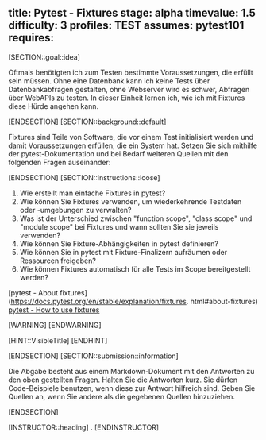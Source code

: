 title: Pytest - Fixtures
stage: alpha
timevalue: 1.5
difficulty: 3
profiles: TEST
assumes: pytest101
requires:
---
[SECTION::goal::idea]

Oftmals benötigten ich zum Testen bestimmte Voraussetzungen, die erfüllt sein müssen.
Ohne eine Datenbank kann ich keine Tests über Datenbankabfragen gestalten, ohne Webserver
wird es schwer, Abfragen über WebAPIs zu testen.
In dieser Einheit lernen ich, wie ich mit Fixtures diese Hürde angehen kann.

[ENDSECTION]
[SECTION::background::default]

Fixtures sind Teile von Software, die vor einem Test initialisiert werden und damit
Voraussetzungen erfüllen, die ein System hat.
Setzen Sie sich mithilfe der pytest-Dokumentation und bei Bedarf weiteren Quellen mit den
folgenden Fragen auseinander:

[ENDSECTION]
[SECTION::instructions::loose]

1. Wie erstellt man einfache Fixtures in pytest?
2. Wie können Sie Fixtures verwenden, um wiederkehrende Testdaten oder -umgebungen zu verwalten?
3. Was ist der Unterschied zwischen "function scope", "class scope" und "module scope" bei
   Fixtures und wann sollten Sie sie jeweils verwenden?
4. Wie können Sie Fixture-Abhängigkeiten in pytest definieren?
5. Wie können Sie in pytest mit Fixture-Finalizern aufräumen oder Ressourcen freigeben?
6. Wie können Fixtures automatisch für alle Tests im Scope bereitgestellt werden?

[pytest - About fixtures](https://docs.pytest.org/en/stable/explanation/fixtures.
html#about-fixtures)
[pytest - How to use fixtures](https://docs.pytest.org/en/stable/how-to/fixtures.html)

[WARNING]
[ENDWARNING]

[HINT::VisibleTitle]
[ENDHINT]

[ENDSECTION]
[SECTION::submission::information]

Die Abgabe besteht aus einem Markdown-Dokument mit den Antworten zu den oben gestellten Fragen.
Halten Sie die Antworten kurz.
Sie dürfen Code-Beispiele benutzen, wenn diese zur Antwort hilfreich sind.
Geben Sie Quellen an, wenn Sie andere als die gegebenen Quellen hinzuziehen.

[ENDSECTION]

[INSTRUCTOR::heading]
.
[ENDINSTRUCTOR]
